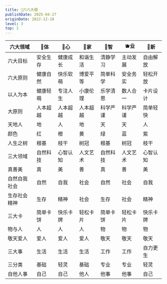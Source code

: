 ```yaml
---
title: 🎲六六大顺
publishDate: 2025-04-27
originDate: 2022-12-18
level: 3
top: 1
---
```


|   六大领域      	|   🍎体       	|   🍑心       	|   🍌家       	|   🍈智       	|   🫐业       	|   🍇新       	|
|-----------------	|-------------	|-------------	|-------------	|-------------	|-------------	|-------------	|
|   六大目标      	|   安全生存  	|   健康成长  	|   和谐生活  	|   清静学习  	|   主动发展  	|   自由解放  	|
|   六大原则      	|   健康自然  	|   快乐软萌  	|   博爱平等  	|   简单科学  	|   安全务实  	|   轻松开放  	|
|   以人为本      	|   健康轻萌  	|   专注人生  	|   小康伦理  	|   乐学清思  	|   数人合一  	|   卡片设计  	|
|   大原则        	|   人本超越  	|   人本超越  	|   人本超越  	|   科学严谨  	|   科学严谨  	|   简单轻快  	|
|   天地人        	|   地        	|   人        	|   地        	|   天        	|   天        	|   人        	|
|   颜色          	|   红        	|   橙        	|   黄        	|   绿        	|   蓝        	|   紫        	|
|   人生之树      	|   根基      	|   枝干      	|   树冠      	|   根基      	|   树冠      	|   枝干      	|
|   三大领域      	|   自然科技  	|   心智认知  	|   人文艺术  	|   自然科技  	|   人文艺术  	|   心智认知  	|
|   真善美        	|   真        	|   美        	|   善        	|   真        	|   善        	|   美        	|
|   自然自我社会  	|   自然      	|   自我      	|   社会      	|   自然      	|   社会      	|   自我      	|
|   生存社会精神  	|   生存      	|   精神      	|   社会      	|   生存      	|   社会      	|   精神      	|
|   三大卡        	|   简单卡饼  	|   快乐卡牌  	|   轻松卡片  	|   简单卡饼  	|   轻松卡片  	|   快乐卡牌  	|
|   物与人        	|   人        	|   人        	|   人        	|   物        	|   物        	|   物        	|
|   敬天爱人      	|   爱人      	|   爱人      	|   爱人      	|   敬天      	|   敬天      	|   敬天      	|
|   三大事        	|   生活      	|   生活      	|   生活      	|   工作      	|   工作      	|   自力更生  	|
|   三分类        	|   基础      	|   轻灵      	|   基础      	|   专业      	|   专业      	|   轻灵      	|
|   自他人事      	|   自己      	|   自己      	|   他人      	|   他事      	|   他事      	|   自己      	|
